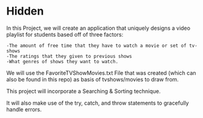 # Hidden
In this Project, we will create an application that uniquely designs a video playlist for students based off of three factors:

    -The amount of free time that they have to watch a movie or set of tv-shows
    -The ratings that they given to previous shows
    -What genres of shows they want to watch. 
    
We will use the FavoriteTVShowMovies.txt File that was created (which can also be found in this repo) as basis of tvshows/movies to draw from. 

This project will incorporate a Searching & Sorting technique. 

It will also make use of the try, catch, and throw statements to gracefully handle errors.
